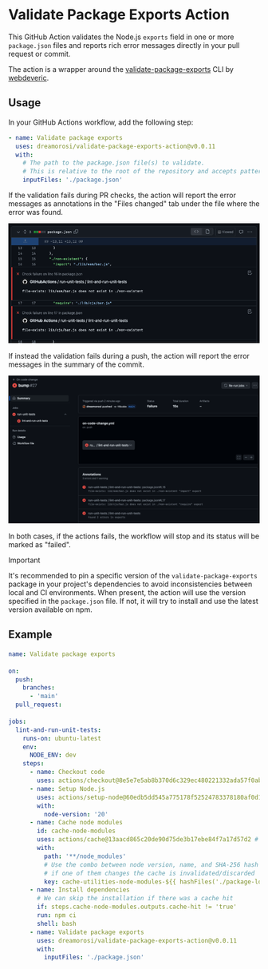 # Validate Package Exports Action

This GitHub Action validates the Node.js `exports` field in one or more `package.json` files and reports rich error messages directly in your pull request or commit.

The action is a wrapper around the [validate-package-exports](https://github.com/webdeveric/validate-package-exports) CLI by [webdeveric](https://github.com/webdeveric).

## Usage

In your GitHub Actions workflow, add the following step:

```yaml
- name: Validate package exports
  uses: dreamorosi/validate-package-exports-action@v0.0.11
  with:
    # The path to the package.json file(s) to validate.
    # This is relative to the root of the repository and accepts patterns like `packages/*/package.json`.
    inputFiles: './package.json'
```

If the validation fails during PR checks, the action will report the error messages as annotations in the "Files changed" tab under the file where the error was found.

![Example of error annotations](./assets/on-pr-update.png)

If instead the validation fails during a push, the action will report the error messages in the summary of the commit.

![Example of error summary](./assets/on-code-change.png)

In both cases, if the actions fails, the workflow will stop and its status will be marked as "failed".

> [!IMPORTANT]
> It's recommended to pin a specific version of the `validate-package-exports` package in your project's dependencies to avoid inconsistencies between local and CI environments. When present, the action will use the version specified in the `package.json` file. If not, it will try to install and use the latest version available on npm.

## Example

```yaml
name: Validate package exports

on:
  push:
    branches:
      - 'main'
  pull_request:

jobs:
  lint-and-run-unit-tests:
    runs-on: ubuntu-latest
    env:
      NODE_ENV: dev
    steps:
      - name: Checkout code
        uses: actions/checkout@8e5e7e5ab8b370d6c329ec480221332ada57f0ab  # v3.5.2
      - name: Setup Node.js
        uses: actions/setup-node@60edb5dd545a775178f52524783378180af0d1f8 # v4.0.2
        with:
          node-version: '20'
      - name: Cache node modules
        id: cache-node-modules
        uses: actions/cache@13aacd865c20de90d75de3b17ebe84f7a17d57d2 # v4.0.0
        with:
          path: '**/node_modules'
          # Use the combo between node version, name, and SHA-256 hash of the lock file as cache key so that
          # if one of them changes the cache is invalidated/discarded
          key: cache-utilities-node-modules-${{ hashFiles('./package-lock.json') }}
      - name: Install dependencies
        # We can skip the installation if there was a cache hit
        if: steps.cache-node-modules.outputs.cache-hit != 'true'
        run: npm ci
        shell: bash
      - name: Validate package exports
        uses: dreamorosi/validate-package-exports-action@v0.0.11
        with:
          inputFiles: './package.json'
```